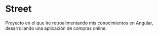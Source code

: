 # Street

Proyecto en el que ire retroalimentando mis conocimientos en Angular, desarrollando una aplicación de compras online.
